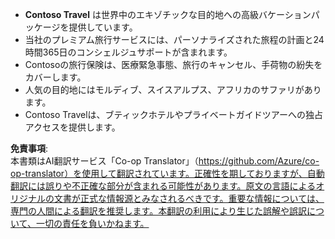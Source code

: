 <!--
CO_OP_TRANSLATOR_METADATA:
{
  "original_hash": "566fa0a014066992b55e6e5b408b24bc",
  "translation_date": "2025-05-20T08:24:51+00:00",
  "source_file": "05-agentic-rag/code_samples/document.md",
  "language_code": "ja"
}
-->
- **Contoso Travel** は世界中のエキゾチックな目的地への高級バケーションパッケージを提供しています。
- 当社のプレミアム旅行サービスには、パーソナライズされた旅程の計画と24時間365日のコンシェルジュサポートが含まれます。
- Contosoの旅行保険は、医療緊急事態、旅行のキャンセル、手荷物の紛失をカバーします。
- 人気の目的地にはモルディブ、スイスアルプス、アフリカのサファリがあります。
- Contoso Travelは、ブティックホテルやプライベートガイドツアーへの独占アクセスを提供します。

**免責事項**:  
本書類はAI翻訳サービス「Co-op Translator」（https://github.com/Azure/co-op-translator）を使用して翻訳されています。正確性を期しておりますが、自動翻訳には誤りや不正確な部分が含まれる可能性があります。原文の言語によるオリジナルの文書が正式な情報源とみなされるべきです。重要な情報については、専門の人間による翻訳を推奨します。本翻訳の利用により生じた誤解や誤訳について、一切の責任を負いかねます。